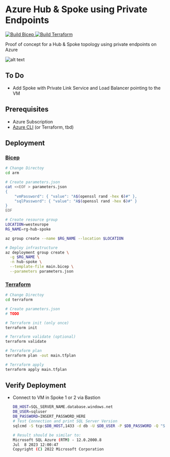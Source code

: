 # Azure Hub & Spoke using Private Endpoints

<p align="left">
    <a href="https://github.com/timoknapp/az-hub-spoke-private-endpoint/actions/workflows/bicep.yml">
        <img alt="Build Bicep" src="https://github.com/timoknapp/az-hub-spoke-private-endpoint/actions/workflows/bicep.yml/badge.svg">
    </a>
    <a href="https://github.com/timoknapp/az-hub-spoke-private-endpoint/actions/workflows/terraform.yml">
        <img alt="Build Terraform" src="https://github.com/timoknapp/az-hub-spoke-private-endpoint/actions/workflows/terraform.yml/badge.svg">
    </a>
</p>

Proof of concept for a Hub &amp; Spoke topology using private endpoints on Azure

![alt text](https://learn.microsoft.com/en-us/training/wwl-azure/design-implement-private-access-to-azure-services/media/hub-spoke-azure-dns-0b3715ed.png)

## To Do

- Add Spoke with Private Link Service and Load Balancer pointing to the VM

## Prerequisites

- Azure Subscription
- [Azure CLI](https://learn.microsoft.com/en-us/cli/azure/install-azure-cli) (or Terraform, tbd)

## Deployment

### [Bicep](./arm/)

```bash
# Change Directoy
cd arm

# Create parameters.json
cat <<EOF > parameters.json
{
    "vmPassword": { "value": "A$(openssl rand -hex 6)#" },
    "sqlPassword": { "value": "A$(openssl rand -hex 6)#" }
}
EOF

# Create resource group
LOCATION=westeurope
RG_NAME=rg-hub-spoke

az group create --name $RG_NAME --location $LOCATION

# Deploy infrastructure
az deployment group create \
  -g $RG_NAME \
  -n hub-spoke \
  --template-file main.bicep \
  --parameters parameters.json
```

### [Terraform](./terraform/)

```bash
# Change Directoy
cd terraform

# Create parameters.json
# TODO

# Terraform init (only once)
terraform init

# Terraform validate (optional)
terraform validate

# Terraform plan
terraform plan -out main.tfplan

# Terraform apply
terraform apply main.tfplan
```

## Verify Deployment

- Connect to VM in Spoke 1 or 2 via Bastion
    ```bash
    DB_HOST=SQL_SERVER_NAME.database.windows.net
    DB_USER=sqluser
    DB_PASSWORD=INSERT_PASSWORD_HERE
    # Test Connection and print SQL Server Version
    sqlcmd -S tcp:$DB_HOST,1433 -d db -U $DB_USER -P $DB_PASSWORD -Q "SELECT @@VERSION"
    
    # Result should be similar to:
    Microsoft SQL Azure (RTM) - 12.0.2000.8 
    Jul  8 2023 12:00:47 
    Copyright (C) 2022 Microsoft Corporation
    ```
